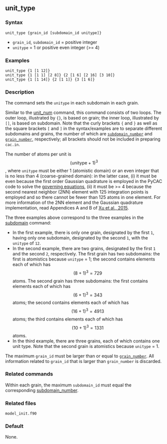 ## unit_type

### Syntax

	unit_type {grain_id [subdomain_id unitype]}

* `grain_id`, `subdomain_id` = positive integer
* `unitype` = 1 or positive even integer (>= 4)

### Examples

	unit_type {1 [1 12]}
	unit_type {1 [1 1] [2 8]} {2 [1 6] [2 16] [3 10]}
	unit_type {1 [1 14]} {2 [1 1]} {3 [1 6]}

### Description

The command sets the `unitype` in each subdomain in each grain.

Similar to the [unit_num](unit_num.md) command, this command consists of two loops. The outer loop, illustrated by `{}`, is based on grain; the inner loop, illustrated by `[]`, is based on subdomain. Note that the curly brackets `{` and `}` as well as the square brackets `[` and `]` in the syntax/examples are to separate different subdomains and grains, the number of which are [`subdomain_number`](subdomain.md) and [`grain_number`](grain_num.md), respectively; all brackets should not be included in preparing `cac.in`.

The number of atoms per unit is $$(\mathrm{unitype}+1)^3$$, where `unitype` must be either 1 (atomistic domain) or an even integer that is no less than 4 (coarse-grained domain): in the latter case, (i) it must be even because the first order Gaussian quadrature is employed in the PyCAC code to solve the [governing equations](../chapter2/govern-eq.md), (ii) it must be >= 4 because the second nearest neighbor (2NN) element with 125 integration points is employed and so there cannot be fewer than 125 atoms in one element. For more information of the 2NN element and the Gaussian quadrature implementation, read Appendices A and B of [Xu et al., 2015](http://dx.doi.org/10.1016/j.ijplas.2015.05.007).

The three examples above correspond to the three examples in the [subdomain](subdomain.md) command:

* In the first example, there is only one grain, designated by the first `1`, having only one subdomain, designated by the second `1`, with the `unitype` of `12`.
* In the second example, there are two grains, designated by the first `1` and the second `2`, respectively. The first grain has two subdomains: the first is atomistics because `unitype` = 1; the second contains elements each of which has $$(8+1)^3 = 729$$ atoms. The second grain has three subdomains: the first contains elements each of which has $$(6+1)^3 = 343$$ atoms; the second contains elements each of which has $$(16+1)^3 = 4913$$ atoms; the third contains elements each of which has $$(10+1)^3 = 1331$$ atoms.
* In the third example, there are three grains, each of which contains one unit type. Note that the second grain is atomistics because `unitype` = 1.

The maximum `grain_id` must be larger than or equal to [`grain_number`](grain_num.md). All information related to `grain_id` that is larger than `grain_number` is discarded.

### Related commands

Within each grain, the maximum `subdomain_id` must equal the corresponding [subdomain_number](subdomain.md).

### Related files

`model_init.f90`

### Default

None.